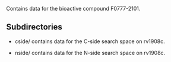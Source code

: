 Contains data for the bioactive compound F0777-2101.

## Subdirectories

- cside/ contains data for the C-side search space on rv1908c.

- nside/ contains data for the N-side search space on rv1908c.


